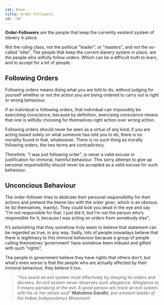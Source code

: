 ```yaml
---
cat: Base
title: Order Followers
id: '34'
---
```


<youtube id="fUoLr8Gs6vE" params="rel=0&start=5935"></youtube>

<span class="desc"><b class="font-bold underline">Order-Followers</b> are the people that keep the currently existent system of slavery in place.</span>


Not the ruling class, not the political "leader", or "masters", and not the so-called "elite", The people that keep the current slavery system in place, are the people who wilfully follow orders. Which can be a difficult truth to learn, and to accept for a lot of people.

## Following Orders
Following orders means doing what you are told to do, without judging for yourself whether or not the action you are being ordered to carry out is right or wrong behaviour.

If an individual is following orders, that individual can impossibly be exercising conscience, because by definition, exercising conscience means that one is wilfully choosing for themselves right action over wrong action.

Following orders should never be seen as a virtue of any kind; if you are acting based solely on what someone has told you to do, there is no morality found in that, whatsoever. There is no such thing as morally following orders, the two terms are contradictory.

Therefore, "I was just following order", is never a valid excuse or justification for immoral, harmful behaviour. This sorry attempt to give up personal responsibility should never be accepted as a valid excuse for such behaviour.

## Unconcious Behaviour
The order-follower tries to abdicate their personal responsibility for their actions and pretend the blame lies with the order giver; which is an obvious lie (to themselves, mainly). They could look you dead in the eye and say "I’m not responsible for that. I just did it; but I’m not the person who’s responsible for it, because I was acting on orders from somebody else",

It’s astonishing that they somehow truly seem to believe that statement can be regarded as true, in any way. Sadly, lots of people nowadays believe that there is legitimacy to this immoral behaviour because a group of people calling themselves ‘government’ have somehow been imbued and gifted with such "rights",

The people in government believe they have rights that others don’t; but what’s even worse is that the people who are actually affected by their immoral behaviour, they believe it too.

>"You assist an evil system most effectively by obeying its orders and decrees. An evil system never deserves such allegiance. Allegiance to it means partaking of the evil. A good person will resist an evil system with his or her whole soul"
<i class="text-xs pt-4 block -mb-4"><b>Mahatma Gandhi</b>, pre-eminent leader of the Indian Independence Movement</i>